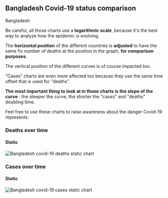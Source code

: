 ## Bangladesh Covid-19 status comparison 

Bangladesh



Be careful, all those charts use a **logarithmic scale**, because it's the best way to analyze how the epidemic is evolving.
 
The **horizontal position** of the different countries is **adjusted** to have the same fix number of deaths at the position in the graph, **for comparison purposes**.

The vertical position of the different curves is of course impacted too.

"Cases" charts are even more affected too because they use the same time offset that is used for "deaths".

**The most important thing to look at in those charts is the slope of the curve** : the steeper the curve, the shorter the "cases" and "deaths" doubling time.

Feel free to use these charts to raise awareness about the danger Covid-19 represents. 


 
### Deaths over time
 
#### Static
![Bangladesh covid-19 deaths static chart](https://raw.githubusercontent.com/madlag/coronavirus_study/master/notebooks/graphs/2020-03-30/countries/Bangladesh/2020-03-30_Bangladesh_deaths.png "Bangladesh covid-19 deaths static chart")   

 
### Cases over time
 
#### Static
![Bangladesh covid-19 cases static chart](https://raw.githubusercontent.com/madlag/coronavirus_study/master/notebooks/graphs/2020-03-30/countries/Bangladesh/2020-03-30_Bangladesh_cases.png "Bangladesh covid-19 cases static chart")   

